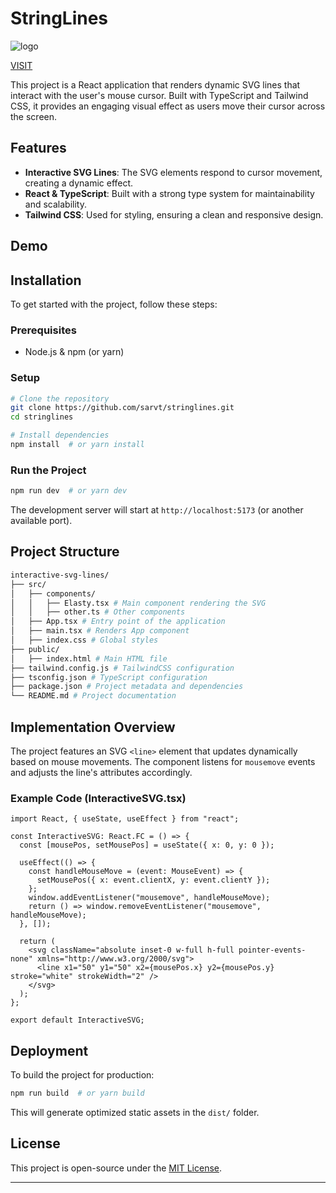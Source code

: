 # StringLines 
![logo](https://github.com/user-attachments/assets/fc4aaf33-9122-4fa5-a66e-4d77b9301057)

[VISIT](https://stringlines.vercel.app/)

This project is a React application that renders dynamic SVG lines that interact with the user's mouse cursor. Built with TypeScript and Tailwind CSS, it provides an engaging visual effect as users move their cursor across the screen.

## Features

- **Interactive SVG Lines**: The SVG elements respond to cursor movement, creating a dynamic effect.
- **React & TypeScript**: Built with a strong type system for maintainability and scalability.
- **Tailwind CSS**: Used for styling, ensuring a clean and responsive design.

## Demo

<!-- ![Preview](https://your-demo-image-url.com) -->

## Installation

To get started with the project, follow these steps:

### Prerequisites
- Node.js & npm (or yarn)

### Setup
```sh
# Clone the repository
git clone https://github.com/sarvt/stringlines.git
cd stringlines

# Install dependencies
npm install  # or yarn install
```

### Run the Project
```sh
npm run dev  # or yarn dev
```

The development server will start at `http://localhost:5173` (or another available port).

## Project Structure
```sh
interactive-svg-lines/
├── src/
│   ├── components/
│   │   ├── Elasty.tsx # Main component rendering the SVG
│   │   ├── other.ts # Other components
│   ├── App.tsx # Entry point of the application
│   ├── main.tsx # Renders App component
│   ├── index.css # Global styles
├── public/
│   ├── index.html # Main HTML file
├── tailwind.config.js # TailwindCSS configuration
├── tsconfig.json # TypeScript configuration
├── package.json # Project metadata and dependencies
└── README.md # Project documentation
```

## Implementation Overview
The project features an SVG `<line>` element that updates dynamically based on mouse movements. The component listens for `mousemove` events and adjusts the line's attributes accordingly.

### Example Code (InteractiveSVG.tsx)
```tsx
import React, { useState, useEffect } from "react";

const InteractiveSVG: React.FC = () => {
  const [mousePos, setMousePos] = useState({ x: 0, y: 0 });

  useEffect(() => {
    const handleMouseMove = (event: MouseEvent) => {
      setMousePos({ x: event.clientX, y: event.clientY });
    };
    window.addEventListener("mousemove", handleMouseMove);
    return () => window.removeEventListener("mousemove", handleMouseMove);
  }, []);

  return (
    <svg className="absolute inset-0 w-full h-full pointer-events-none" xmlns="http://www.w3.org/2000/svg">
      <line x1="50" y1="50" x2={mousePos.x} y2={mousePos.y} stroke="white" strokeWidth="2" />
    </svg>
  );
};

export default InteractiveSVG;
```

## Deployment
To build the project for production:
```sh
npm run build  # or yarn build
```
This will generate optimized static assets in the `dist/` folder.

## License
This project is open-source under the [MIT License](LICENSE).

---

